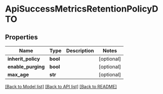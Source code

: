 # ApiSuccessMetricsRetentionPolicyDTO

## Properties

| Name               | Type     | Description | Notes      |
| ------------------ | -------- | ----------- | ---------- |
| **inherit_policy** | **bool** |             | [optional] |
| **enable_purging** | **bool** |             | [optional] |
| **max_age**        | **str**  |             | [optional] |

[[Back to Model list]](../README.md#documentation-for-models) [[Back to API list]](../README.md#documentation-for-api-endpoints) [[Back to README]](../README.md)

